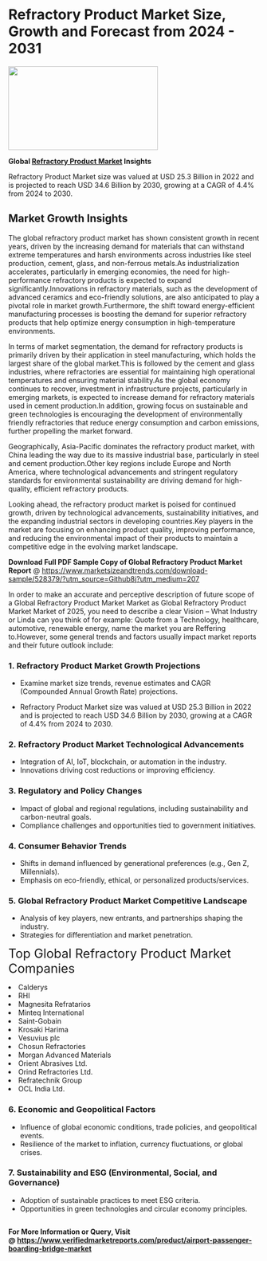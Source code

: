 <H1>Refractory Product Market Size, Growth and Forecast from 2024 - 2031</H1><img class="aligncenter size-medium wp-image-584254" src="https://thirdeyenews.in/wp-content/uploads/2024/09/Global-Market-Research-300x168.jpeg" alt="" width="300" height="168" /><p><strong>Global&nbsp;<a href="https://www.marketsizeandtrends.com/download-sample/528379/?utm_source=Github8j?utm_medium=207">Refractory Product Market</a> Insights</strong></p><p>Refractory Product Market size was valued at USD 25.3 Billion in 2022 and is projected to reach USD 34.6 Billion by 2030, growing at a CAGR of 4.4% from 2024 to 2030.</p><p><h2>Market Growth Insights</h2> <p>The global refractory product market has shown consistent growth in recent years, driven by the increasing demand for materials that can withstand extreme temperatures and harsh environments across industries like steel production, cement, glass, and non-ferrous metals.As industrialization accelerates, particularly in emerging economies, the need for high-performance refractory products is expected to expand significantly.Innovations in refractory materials, such as the development of advanced ceramics and eco-friendly solutions, are also anticipated to play a pivotal role in market growth.Furthermore, the shift toward energy-efficient manufacturing processes is boosting the demand for superior refractory products that help optimize energy consumption in high-temperature environments.</p> <p>In terms of market segmentation, the demand for refractory products is primarily driven by their application in steel manufacturing, which holds the largest share of the global market.This is followed by the cement and glass industries, where refractories are essential for maintaining high operational temperatures and ensuring material stability.As the global economy continues to recover, investment in infrastructure projects, particularly in emerging markets, is expected to increase demand for refractory materials used in cement production.In addition, growing focus on sustainable and green technologies is encouraging the development of environmentally friendly refractories that reduce energy consumption and carbon emissions, further propelling the market forward.</p> <p>Geographically, Asia-Pacific dominates the refractory product market, with China leading the way due to its massive industrial base, particularly in steel and cement production.Other key regions include Europe and North America, where technological advancements and stringent regulatory standards for environmental sustainability are driving demand for high-quality, efficient refractory products.</p> <p>Looking ahead, the refractory product market is poised for continued growth, driven by technological advancements, sustainability initiatives, and the expanding industrial sectors in developing countries.Key players in the market are focusing on enhancing product quality, improving performance, and reducing the environmental impact of their products to maintain a competitive edge in the evolving market landscape.</p> <p><span class=""><strong>Download Full PDF Sample Copy of Global Refractory Product Market Report</strong> @ <a href="https://www.marketsizeandtrends.com/download-sample/528379/?utm_source=Github8j?utm_medium=207" target="_blank">https://www.marketsizeandtrends.com/download-sample/528379/?utm_source=Github8j?utm_medium=207</a></span></p><p>In order to make an accurate and perceptive description of future scope of a Global&nbsp;Refractory Product Market Market as Global&nbsp;Refractory Product Market Market of 2025, you need to describe a clear Vision &ndash; What Industry or Linda can you think of for example: Quote from a Technology, healthcare, automotive, renewable energy, name the market you are Reffering to.However, some general trends and factors usually impact market reports and their future outlook include:</p><h3>1.&nbsp;<strong>Refractory Product Market Growth Projections</strong></h3><ul><li>Examine market size trends, revenue estimates and CAGR (Compounded Annual Growth Rate) projections.</li><li><p>Refractory Product Market size was valued at USD 25.3 Billion in 2022 and is projected to reach USD 34.6 Billion by 2030, growing at a CAGR of 4.4% from 2024 to 2030.</p></li></ul><h3>2.&nbsp;<strong>Refractory Product Market Technological Advancements</strong></h3><ul><li>Integration of AI, IoT, blockchain, or automation in the industry.</li><li>Innovations driving cost reductions or improving efficiency.</li></ul><h3>3.&nbsp;<strong>Regulatory and Policy Changes</strong></h3><ul><li>Impact of global and regional regulations, including sustainability and carbon-neutral goals.</li><li>Compliance challenges and opportunities tied to government initiatives.</li></ul><h3>4.&nbsp;<strong>Consumer Behavior Trends</strong></h3><ul><li>Shifts in demand influenced by generational preferences (e.g., Gen Z, Millennials).</li><li>Emphasis on eco-friendly, ethical, or personalized products/services.</li></ul><h3>5.&nbsp;<strong>Global Refractory Product Market Competitive Landscape</strong></h3><ul><li>Analysis of key players, new entrants, and partnerships shaping the industry.</li><li>Strategies for differentiation and market penetration.</li></ul><p data-pm-slice="1 1 []"><span style="color: inherit; font-family: inherit; font-size: 25px;">Top Global Refractory Product Market Companies</span></p><div class="" data-test-id=""><p><li>Calderys</li><li> RHI</li><li> Magnesita Refratarios</li><li> Minteq International</li><li> Saint-Gobain</li><li> Krosaki Harima</li><li> Vesuvius plc</li><li> Chosun Refractories</li><li> Morgan Advanced Materials</li><li> Orient Abrasives Ltd.</li><li> Orind Refractories Ltd.</li><li> Refratechnik Group</li><li> OCL India Ltd.</li></p></div><h3>6.&nbsp;<strong>Economic and Geopolitical Factors</strong></h3><ul><li>Influence of global economic conditions, trade policies, and geopolitical events.</li><li>Resilience of the market to inflation, currency fluctuations, or global crises.</li></ul><h3>7.&nbsp;<strong>Sustainability and ESG (Environmental, Social, and Governance)</strong></h3><ul><li>Adoption of sustainable practices to meet ESG criteria.</li><li>Opportunities in green technologies and circular economy principles.</li></ul><h2><strong style="font-size: 14px;">For More Information or Query, Visit @&nbsp;</strong><a style="background-color: #ffffff; font-size: 14px;" href="https://www.marketsizeandtrends.com/report/refractory-product-market/" target="_blank">https://www.verifiedmarketreports.com/product/airport-passenger-boarding-bridge-market</a></h2>